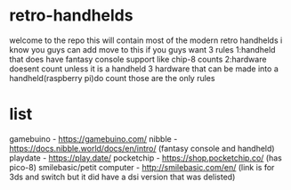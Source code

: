 # retro-handhelds
welcome to the repo this will contain most of the modern retro handhelds i know
you guys can add move to this if you guys want
3 rules
1:handheld that does have fantasy console support like chip-8 counts
2:hardware doesent count unless it is a handheld
3 hardware that can be made into a handheld(raspberry pi)do count
those are the only rules
# list
gamebuino - https://gamebuino.com/
nibble - https://docs.nibble.world/docs/en/intro/ (fantasy console and handheld)
playdate - https://play.date/
pocketchip - https://shop.pocketchip.co/ (has pico-8)
smilebasic/petit computer - http://smilebasic.com/en/ (link is for 3ds and switch but it did have a dsi version that was delisted)
